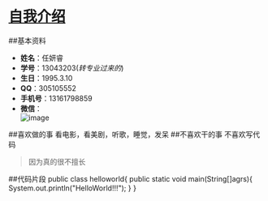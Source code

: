 # [自我介绍](https://github.com/SSE-13/SSE_13043203)
##基本资料
* **姓名**：任妍睿
* **学号**：13043203(*转专业过来的*)
* **生日**：1995.3.10
* **QQ**：305105552
* **手机号**：13161798859
* **微信**：
 <br>![image](http://i11.tietuku.com/1f72ac833e75a0ba.jpg)

##喜欢做的事
看电影，看美剧，听歌，睡觉，发呆
##不喜欢干的事
不喜欢写代码
>因为真的很不擅长

##代码片段
      public class helloworld{
        public static void main(String[]agrs){
          System.out.println("HelloWorld!!!");
        }
      }
